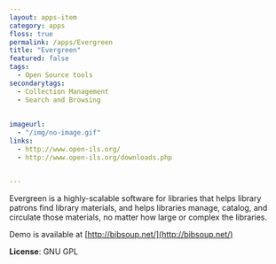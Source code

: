 ```yaml
---
layout: apps-item
category: apps
floss: true
permalink: /apps/Evergreen
title: "Evergreen"
featured: false
tags:
  - Open Source tools
secondarytags:
  - Collection Management
  - Search and Browsing
  
  
imageurl:
  - "/img/no-image.gif"
links:
  - http://www.open-ils.org/
  - http://www.open-ils.org/downloads.php


---
```

Evergreen is a highly-scalable software for libraries that helps library patrons find library materials, and helps libraries manage, catalog, and circulate those materials, no matter how large or complex the libraries.

Demo is available at [http://bibsoup.net/](http://bibsoup.net/)

**License**: GNU GPL
